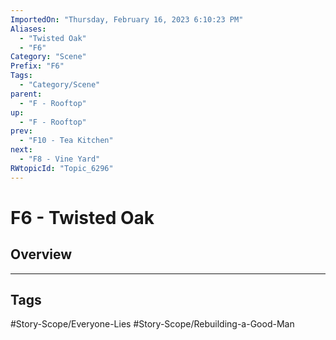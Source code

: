 ```yaml
---
ImportedOn: "Thursday, February 16, 2023 6:10:23 PM"
Aliases:
  - "Twisted Oak"
  - "F6"
Category: "Scene"
Prefix: "F6"
Tags:
  - "Category/Scene"
parent:
  - "F - Rooftop"
up:
  - "F - Rooftop"
prev:
  - "F10 - Tea Kitchen"
next:
  - "F8 - Vine Yard"
RWtopicId: "Topic_6296"
---
```

# F6 - Twisted Oak
## Overview

---
## Tags
#Story-Scope/Everyone-Lies #Story-Scope/Rebuilding-a-Good-Man

